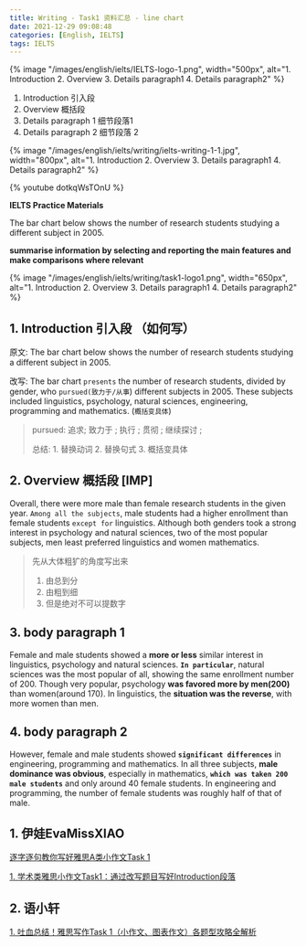 ```yaml
---
title: Writing - Task1 资料汇总 - line chart
date: 2021-12-29 09:08:48
categories: [English, IELTS]
tags: IELTS
---
```


{% image "/images/english/ielts/IELTS-logo-1.png", width="500px", alt="1. Introduction 2. Overview 3. Details paragraph1 4. Details paragraph2" %}

1. Introduction 引入段
2. Overview 概括段
3. Details paragraph 1 细节段落1
4. Details paragraph 2 细节段落 2

<!-- more -->

{% image "/images/english/ielts/writing/ielts-writing-1-1.jpg", width="800px", alt="1. Introduction 2. Overview 3. Details paragraph1 4. Details paragraph2" %}

{% youtube dotkqWsTOnU %}

**IELTS Practice Materials**

The bar chart below shows the number of research students studying a different subject in 2005.

**summarise information by selecting and reporting the main features and make comparisons where relevant**

{% image "/images/english/ielts/writing/task1-logo1.png", width="650px", alt="1. Introduction 2. Overview 3. Details paragraph1 4. Details paragraph2" %}

## 1. Introduction 引入段 （如何写）

原文: The bar chart below shows the number of research students studying a different subject in 2005.

改写: The bar chart `presents` the number of research students, divided by gender, who `pursued(致力于/从事`) different subjects in 2005. These subjects included linguistics, psychology, natural sciences, engineering, programming and mathematics. (`概括变具体`)

> pursued: 追求; 致力于 ; 执行 ; 贯彻 ; 继续探讨 ; 
>
> 总结: 1. 替换动词 2. 替换句式 3. 概括变具体

## 2. Overview 概括段 [IMP]

Overall, there were more male than female research students in the given year. `Among all the subjects`, male students had a higher enrollment than female students `except for` linguistics. Although both genders took a strong interest in psychology and natural sciences, two of the most popular subjects, men least preferred linguistics and women mathematics.

> 先从大体粗犷的角度写出来
>
> 1. 由总到分
> 2. 由粗到细
> 3. 但是绝对不可以提数字

## 3. body paragraph 1

Female and male students showed a **more or less** similar interest in linguistics, psychology and natural sciences. **`In particular`**, natural sciences was the most popular of all, showing the same enrollment number of 200. Though very popular, psychology **was favored more by men(200)** than women(around 170). In linguistics, the **situation was the reverse**, with more women than men.

## 4. body paragraph 2
 
However, female and male students showed **`significant differences`** in engineering, programming and mathematics. In all three subjects, **male dominance was obvious**, especially in mathematics, **`which was taken 200 male students`** and only around 40 female students. In engineering and programming, the number of female students was roughly half of that of male.

## 1. 伊娃EvaMissXIAO

[逐字逐句教你写好雅思A类小作文Task 1](https://zhuanlan.zhihu.com/p/85840713)

[1. 学术类雅思小作文Task1：通过改写题目写好Introduction段落](https://zhuanlan.zhihu.com/p/104979260)

## 2. 语小轩

[1. 吐血总结！雅思写作Task 1（小作文、图表作文）各题型攻略全解析](https://zhuanlan.zhihu.com/p/83528343)

[](http://www.laokaoya.com/14879.html)